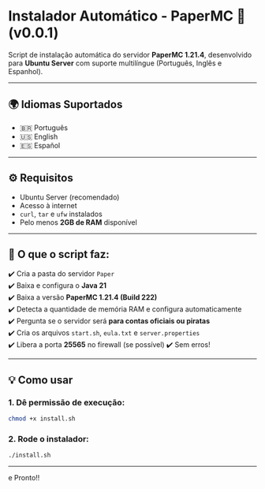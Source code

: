 # Instalador Automático - PaperMC 🧱 (v0.0.1)

Script de instalação automática do servidor **PaperMC 1.21.4**, desenvolvido para **Ubuntu Server** com suporte multilíngue (Português, Inglês e Espanhol).

---

## 🌍 Idiomas Suportados

- 🇧🇷 Português
- 🇺🇸 English
- 🇪🇸 Español

---

## ⚙️ Requisitos

- Ubuntu Server (recomendado)
- Acesso à internet
- `curl`, `tar` e `ufw` instalados
- Pelo menos **2GB de RAM** disponível

---

## 🚀 O que o script faz:

✔️ Cria a pasta do servidor `Paper`  
✔️ Baixa e configura o **Java 21**  
✔️ Baixa a versão **PaperMC 1.21.4 (Build 222)**  
✔️ Detecta a quantidade de memória RAM e configura automaticamente  
✔️ Pergunta se o servidor será **para contas oficiais ou piratas**  
✔️ Cria os arquivos `start.sh`, `eula.txt` e `server.properties`  
✔️ Libera a porta **25565** no firewall (se possível) 
✔️ Sem erros!

---

## 💡 Como usar

### 1. Dê permissão de execução:
```bash
chmod +x install.sh
```
### 2. Rode o instalador:
```bash
./install.sh
```

---

e Pronto!! 
